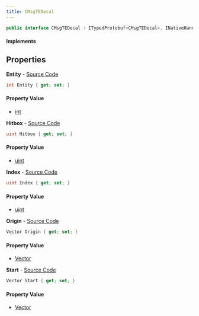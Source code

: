 ```yaml
---
title: CMsgTEDecal
---
```


```csharp
public interface CMsgTEDecal : ITypedProtobuf<CMsgTEDecal>, INativeHandle, INetMessage<CMsgTEDecal>, IDisposable
```

#### Implements

## Properties

**Entity** - [Source Code](https://github.com/swiftly-solution/swiftlys2/blob/master/managed/src/SwiftlyS2.Generated/Protobufs/Interfaces/CMsgTEDecal.cs#L24)

```csharp
int Entity { get; set; }
```

#### Property Value

- [int](https://learn.microsoft.com/dotnet/api/system.int32)

**Hitbox** - [Source Code](https://github.com/swiftly-solution/swiftlys2/blob/master/managed/src/SwiftlyS2.Generated/Protobufs/Interfaces/CMsgTEDecal.cs#L27)

```csharp
uint Hitbox { get; set; }
```

#### Property Value

- [uint](https://learn.microsoft.com/dotnet/api/system.uint32)

**Index** - [Source Code](https://github.com/swiftly-solution/swiftlys2/blob/master/managed/src/SwiftlyS2.Generated/Protobufs/Interfaces/CMsgTEDecal.cs#L30)

```csharp
uint Index { get; set; }
```

#### Property Value

- [uint](https://learn.microsoft.com/dotnet/api/system.uint32)

**Origin** - [Source Code](https://github.com/swiftly-solution/swiftlys2/blob/master/managed/src/SwiftlyS2.Generated/Protobufs/Interfaces/CMsgTEDecal.cs#L18)

```csharp
Vector Origin { get; set; }
```

#### Property Value

- [Vector](/docs/api/shared/natives/vector)

**Start** - [Source Code](https://github.com/swiftly-solution/swiftlys2/blob/master/managed/src/SwiftlyS2.Generated/Protobufs/Interfaces/CMsgTEDecal.cs#L21)

```csharp
Vector Start { get; set; }
```

#### Property Value

- [Vector](/docs/api/shared/natives/vector)

